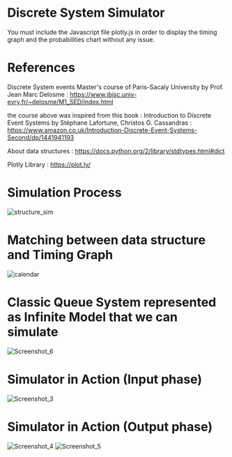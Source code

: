 # Discrete System Simulator
You must include the Javascript file plotly.js in order to display the timing graph and the probabilities chart without any issue. 

# References 
Discrete System events Master's course of Paris-Sacaly University by Prof. Jean Marc Delosme : https://www.ibisc.univ-evry.fr/~delosme/M1_SED/index.html 

the course above was inspired from this book  : Introduction to Discrete Event Systems by  Stéphane Lafortune, Christos G. Cassandras : https://www.amazon.co.uk/Introduction-Discrete-Event-Systems-Second/dp/1441941193

About data structures : https://docs.python.org/2/library/stdtypes.html#dict

Plotly Library : https://plot.ly/

# Simulation Process
![structure_sim](https://user-images.githubusercontent.com/34900477/67153649-6825f600-f2ed-11e9-8870-03238f43676c.png)

# Matching between data structure and Timing Graph
![calendar](https://user-images.githubusercontent.com/34900477/67153682-031ed000-f2ee-11e9-981d-0c7735c7fdc1.png)

# Classic Queue System represented as Infinite Model that we can simulate 
![Screenshot_6](https://user-images.githubusercontent.com/34900477/67153721-92c47e80-f2ee-11e9-9def-61ecd27d73c1.png)

# Simulator in Action (Input phase)

![Screenshot_3](https://user-images.githubusercontent.com/34900477/67153726-a5d74e80-f2ee-11e9-8cae-88454a481eb5.png)

# Simulator in Action (Output phase)
![Screenshot_4](https://user-images.githubusercontent.com/34900477/67153727-a5d74e80-f2ee-11e9-9944-fd0675d49507.png)
![Screenshot_5](https://user-images.githubusercontent.com/34900477/67153728-a66fe500-f2ee-11e9-8b21-8e65b5c05d56.png)






